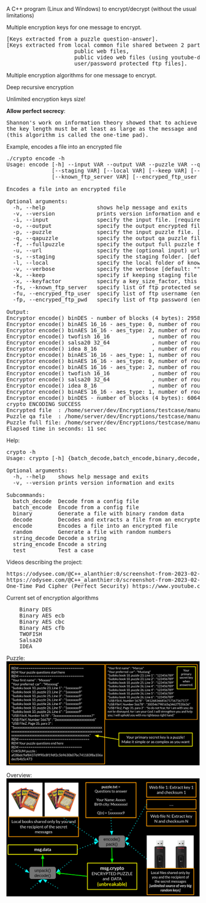 A C++ program (Linux and Windows) to encrypt/decrypt (without the usual limitations)

Multiple encryption keys for one message to encrypt.
<pre>
[Keys extracted from a puzzle question-answer].
[Keys extracted from local common file shared between 2 parties (like USB keys), 
                     public web files, 
                     public video web files (using youtube-dl), 
                     user/password protected ftp files].
</pre>

Multiple encryption algorithms for one message to encrypt.

Deep recursive encryption

Unlimited encryption keys size!

**Allow perfect secrecy**:
<pre>
Shannon's work on information theory showed that to achieve so-called 'perfect secrecy', 
the key length must be at least as large as the message and only used once
(this algorithm is called the one-time pad). 
</pre>
 

Example, encodes a file into an encrypted file
<pre>
./crypto encode -h
Usage: encode [-h] --input VAR --output VAR --puzzle VAR --qapuzzle VAR --fullpuzzle VAR [--url VAR] 
              [--staging VAR] [--local VAR] [--keep VAR] [--keyfactor VAR] 
              [--known_ftp_server VAR] [--encryped_ftp_user VAR] [--encryped_ftp_pwd VAR]

Encodes a file into an encrypted file

Optional arguments:
  -h, --help              	shows help message and exits 
  -v, --version           	prints version information and exits 
  -i, --input             	specify the input file. [required]
  -o, --output            	specify the output encrypted file. [required]
  -p, --puzzle            	specify the input puzzle file. [required]
  -q, --qapuzzle          	specify the output qa puzzle file. [required]
  -f, --fullpuzzle        	specify the output full puzzle file. [required]
  -u, --url               	specify the (optional input) url list file. [default: ""]
  -s, --staging           	specify the staging folder. [default: ""]
  -l, --local             	specify the local folder of known contents. [default: ""]
  -v, --verbose           	specify the verbose [default: ""]
  -k, --keep              	specify if keeping staging file [default: ""]
  -x, --keyfactor         	specify a key_size_factor, this multiply the key size by the factor [default: "1"]
  -fs, --known_ftp_server 	specify list of ftp protected server [default: ""]
  -fu, --encryped_ftp_user	specify list of ftp username (encrypted with string_encode) [default: ""]
  -fp, --encryped_ftp_pwd 	specify list of ftp password (encrypted with string_encode) [default: ""]
  
Output:
Encryptor encode() binDES - number of blocks (4 bytes): 29584, number of keys (4 bytes): 114400
Encryptor encode() binAES 16_16 - aes_type: 0, number of rounds : 2, number of blocks (16 bytes): 14820, number of keys (16 bytes): 28600
Encryptor encode() binAES 16_16 - aes_type: 2, number of rounds : 2, number of blocks (16 bytes): 14848, number of keys (16 bytes): 28600
Encryptor encode() twofish 16_16             , number of rounds : 2, number of blocks (16 bytes): 14876, number of keys (16 bytes): 28600
Encryptor encode() salsa20 32_64             , number of rounds : 2, number of blocks (64 bytes): 3726, number of keys (32 bytes): 14300
Encryptor encode() idea 8_16                 , number of rounds : 2, number of blocks (8 bytes): 29864, number of keys (16 bytes): 28600
Encryptor encode() binAES 16_16 - aes_type: 1, number of rounds : 2, number of blocks (16 bytes): 14960, number of keys (16 bytes): 28600
Encryptor encode() binAES 16_16 - aes_type: 0, number of rounds : 2, number of blocks (16 bytes): 14988, number of keys (16 bytes): 28600
Encryptor encode() binAES 16_16 - aes_type: 2, number of rounds : 2, number of blocks (16 bytes): 15016, number of keys (16 bytes): 28600
Encryptor encode() twofish 16_16             , number of rounds : 2, number of blocks (16 bytes): 15044, number of keys (16 bytes): 28600
Encryptor encode() salsa20 32_64             , number of rounds : 2, number of blocks (64 bytes): 3768, number of keys (32 bytes): 14300
Encryptor encode() idea 8_16                 , number of rounds : 2, number of blocks (8 bytes): 30200, number of keys (16 bytes): 28600
Encryptor encode() binAES 16_16 - aes_type: 1, number of rounds : 2, number of blocks (16 bytes): 15128, number of keys (16 bytes): 28600
Encryptor encode() binDES - number of blocks (4 bytes): 60640, number of keys (4 bytes): 128
crypto ENCODING SUCCESS
Encrypted file  : /home/server/dev/Encryptions/testcase/manual/encoder_output/test.zip.encrypted
Puzzle qa file  : /home/server/dev/Encryptions/testcase/manual/encoder_output/puzzle_qa.txt
Puzzle full file: /home/server/dev/Encryptions/testcase/manual/encoder_output/puzzle.txt.full
Elapsed time in seconds: 11 sec
</pre>

Help:
<pre>
crypto -h
Usage: crypto [-h] {batch_decode,batch_encode,binary,decode,encode,random,string_decode,string_encode,test}

Optional arguments:
  -h, --help   	shows help message and exits 
  -v, --version	prints version information and exits 

Subcommands:
  batch_decode  Decode from a config file
  batch_encode  Encode from a config file
  binary        Generate a file with binary random data
  decode        Decodes and extracts a file from an encrypted file
  encode        Encodes a file into an encrypted file
  random        Generate a file with random numbers
  string_decode Decode a string
  string_encode Encode a string
  test          Test a case
</pre>

Videos describing the project:
<pre>
https://odysee.com/@C++_alanthier:0/screenshot-from-2023-02-20-22-10-02_qpG2gyJg:c
https://odysee.com/@C++_alanthier:0/screenshot-from-2023-02-09-21-50-13_uIWWm6KM:1
One-Time Pad Cipher (Perfect Security) https://www.youtube.com/watch?v=F5Yrk6LHM2w
</pre>

Current set of encryption algorithms
<pre>
    Binary DES
    Binary AES ecb
    Binary AES cbc
    Binary AES cfb
    TWOFISH
    Salsa20
    IDEA
</pre>

Puzzle:
![Alt text](/Doc/puzzle.png?raw=true "puzzle")

Overview:
![Alt text](/Doc/Overview.png?raw=true "Overview")

